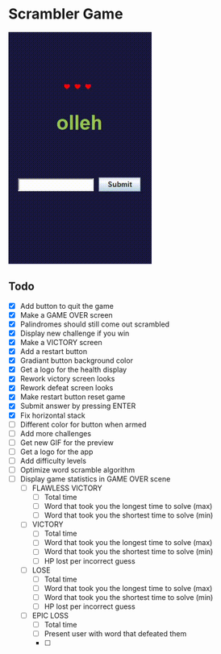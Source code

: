 # Scrambler Game

![example of how the project looks in action!](fail.gif)

## Todo
- [x] Add button to quit the game
- [x] Make a GAME OVER screen
- [X] Palindromes should still come out scrambled
- [X] Display new challenge if you win
- [x] Make a VICTORY screen
- [x] Add a restart button
- [x] Gradiant button background color
- [x] Get a logo for the health display
- [X] Rework victory screen looks
- [X] Rework defeat screen looks
- [X] Make restart button reset game
- [X] Submit answer by pressing ENTER
- [X] Fix horizontal stack
- [ ] Different color for button when armed
- [ ] Add more challenges
- [ ] Get new GIF for the preview
- [ ] Get a logo for the app
- [ ] Add difficulty levels
- [ ] Optimize word scramble algorithm
- [ ] Display game statistics in GAME OVER scene
  - [ ] FLAWLESS VICTORY
    - [ ] Total time
    - [ ] Word that took you the longest time to solve (max)
    - [ ] Word that took you the shortest time to solve (min)
  - [ ] VICTORY
    - [ ] Total time
    - [ ] Word that took you the longest time to solve (max)
    - [ ] Word that took you the shortest time to solve (min)
    - [ ] HP lost per incorrect guess
  - [ ] LOSE
    - [ ] Total time
    - [ ] Word that took you the longest time to solve (max)
    - [ ] Word that took you the shortest time to solve (min)
    - [ ] HP lost per incorrect guess
  - [ ] EPIC LOSS
    - [ ] Total time
    - [ ] Present user with word that defeated them
    - [ ] 
